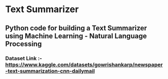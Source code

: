 # Text Summarizer

## Python code for building a Text Summarizer using Machine Learning - Natural Language Processing

### Dataset Link :- https://www.kaggle.com/datasets/gowrishankarp/newspaper-text-summarization-cnn-dailymail